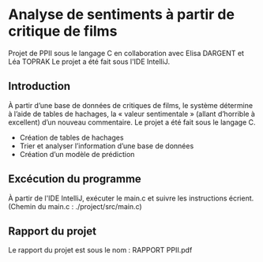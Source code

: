 # Analyse de sentiments à partir de critique de films
Projet de PPII sous le langage C en collaboration avec Elisa DARGENT et Léa TOPRAK
Le projet a été fait sous l'IDE IntelliJ.

## Introduction
À partir d’une base de données de critiques de films, le système détermine à l’aide de tables de hachages, la « valeur sentimentale » (allant d’horrible à excellent) d’un nouveau commentaire. Le projet a été fait sous le langage C.  
- Création de tables de hachages  
- Trier et analyser l’information d’une base de données  
- Création d’un modèle de prédiction


## Excécution du programme

À partir de l'IDE IntelliJ, exécuter le main.c et suivre les instructions écrient.
(Chemin du main.c :  ./project/src/main.c)

## Rapport du projet

Le rapport du projet est sous le nom : RAPPORT PPII.pdf
